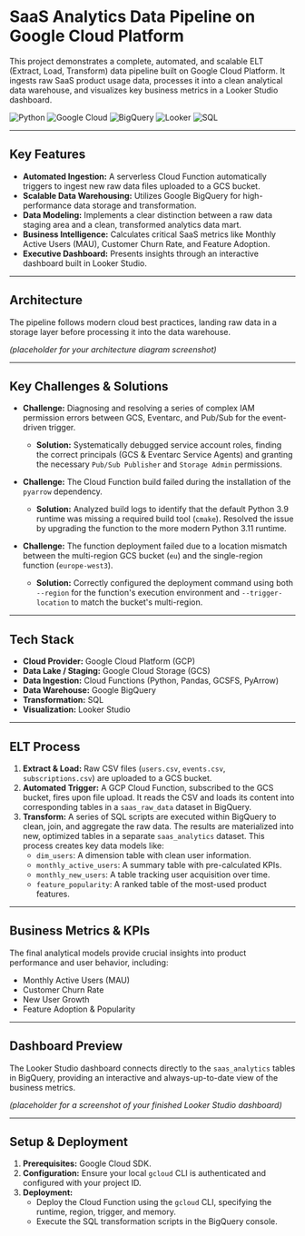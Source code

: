 # SaaS Analytics Data Pipeline on Google Cloud Platform

This project demonstrates a complete, automated, and scalable ELT (Extract, Load, Transform) data pipeline built on Google Cloud Platform. It ingests raw SaaS product usage data, processes it into a clean analytical data warehouse, and visualizes key business metrics in a Looker Studio dashboard.

![Python](https://img.shields.io/badge/Python-3776AB?style=for-the-badge&logo=python&logoColor=white)
![Google Cloud](https://img.shields.io/badge/Google_Cloud-4285F4?style=for-the-badge&logo=google-cloud&logoColor=white)
![BigQuery](https://img.shields.io/badge/BigQuery-669DF6?style=for-the-badge&logo=google-bigquery&logoColor=white)
![Looker](https://img.shields.io/badge/Looker_Studio-4285F4?style=for-the-badge&logo=looker&logoColor=white)
![SQL](https://img.shields.io/badge/SQL-4479A1?style=for-the-badge&logo=postgresql&logoColor=white)

---
## Key Features
* **Automated Ingestion:** A serverless Cloud Function automatically triggers to ingest new raw data files uploaded to a GCS bucket.
* **Scalable Data Warehousing:** Utilizes Google BigQuery for high-performance data storage and transformation.
* **Data Modeling:** Implements a clear distinction between a raw data staging area and a clean, transformed analytics data mart.
* **Business Intelligence:** Calculates critical SaaS metrics like Monthly Active Users (MAU), Customer Churn Rate, and Feature Adoption.
* **Executive Dashboard:** Presents insights through an interactive dashboard built in Looker Studio.

---
## Architecture
The pipeline follows modern cloud best practices, landing raw data in a storage layer before processing it into the data warehouse.

*(placeholder for your architecture diagram screenshot)*

---
## Key Challenges & Solutions
* **Challenge:** Diagnosing and resolving a series of complex IAM permission errors between GCS, Eventarc, and Pub/Sub for the event-driven trigger.
    * **Solution:** Systematically debugged service account roles, finding the correct principals (GCS & Eventarc Service Agents) and granting the necessary `Pub/Sub Publisher` and `Storage Admin` permissions.

* **Challenge:** The Cloud Function build failed during the installation of the `pyarrow` dependency.
    * **Solution:** Analyzed build logs to identify that the default Python 3.9 runtime was missing a required build tool (`cmake`). Resolved the issue by upgrading the function to the more modern Python 3.11 runtime.

* **Challenge:** The function deployment failed due to a location mismatch between the multi-region GCS bucket (`eu`) and the single-region function (`europe-west3`).
    * **Solution:** Correctly configured the deployment command using both `--region` for the function's execution environment and `--trigger-location` to match the bucket's multi-region.

---
## Tech Stack
* **Cloud Provider:** Google Cloud Platform (GCP)
* **Data Lake / Staging:** Google Cloud Storage (GCS)
* **Data Ingestion:** Cloud Functions (Python, Pandas, GCSFS, PyArrow)
* **Data Warehouse:** Google BigQuery
* **Transformation:** SQL
* **Visualization:** Looker Studio

---
## ELT Process
1.  **Extract & Load:** Raw CSV files (`users.csv`, `events.csv`, `subscriptions.csv`) are uploaded to a GCS bucket.
2.  **Automated Trigger:** A GCP Cloud Function, subscribed to the GCS bucket, fires upon file upload. It reads the CSV and loads its content into corresponding tables in a `saas_raw_data` dataset in BigQuery.
3.  **Transform:** A series of SQL scripts are executed within BigQuery to clean, join, and aggregate the raw data. The results are materialized into new, optimized tables in a separate `saas_analytics` dataset. This process creates key data models like:
    * `dim_users`: A dimension table with clean user information.
    * `monthly_active_users`: A summary table with pre-calculated KPIs.
    * `monthly_new_users`: A table tracking user acquisition over time.
    * `feature_popularity`: A ranked table of the most-used product features.

---
## Business Metrics & KPIs
The final analytical models provide crucial insights into product performance and user behavior, including:
* Monthly Active Users (MAU)
* Customer Churn Rate
* New User Growth
* Feature Adoption & Popularity

---
## Dashboard Preview
The Looker Studio dashboard connects directly to the `saas_analytics` tables in BigQuery, providing an interactive and always-up-to-date view of the business metrics.

*(placeholder for a screenshot of your finished Looker Studio dashboard)*

---
## Setup & Deployment
1.  **Prerequisites:** Google Cloud SDK.
2.  **Configuration:** Ensure your local `gcloud` CLI is authenticated and configured with your project ID.
3.  **Deployment:**
    * Deploy the Cloud Function using the `gcloud` CLI, specifying the runtime, region, trigger, and memory.
    * Execute the SQL transformation scripts in the BigQuery console.
